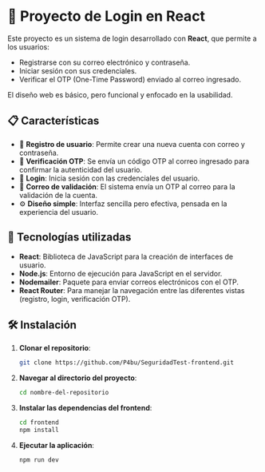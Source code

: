 # 🚀 Proyecto de Login en React

Este proyecto es un sistema de login desarrollado con **React**, que permite a los usuarios:

- Registrarse con su correo electrónico y contraseña.
- Iniciar sesión con sus credenciales.
- Verificar el OTP (One-Time Password) enviado al correo ingresado.

El diseño web es básico, pero funcional y enfocado en la usabilidad.

## 📋 Características

- 🔐 **Registro de usuario**: Permite crear una nueva cuenta con correo y contraseña.
- 💌 **Verificación OTP**: Se envía un código OTP al correo ingresado para confirmar la autenticidad del usuario.
- 🔑 **Login**: Inicia sesión con las credenciales del usuario.
- 📧 **Correo de validación**: El sistema envía un OTP al correo para la validación de la cuenta.
- ⚙️ **Diseño simple**: Interfaz sencilla pero efectiva, pensada en la experiencia del usuario.

## 🔨 Tecnologías utilizadas

- **React**: Biblioteca de JavaScript para la creación de interfaces de usuario.
- **Node.js**: Entorno de ejecución para JavaScript en el servidor.
- **Nodemailer**: Paquete para enviar correos electrónicos con el OTP.
- **React Router**: Para manejar la navegación entre las diferentes vistas (registro, login, verificación OTP).

## 🛠️ Instalación

1. **Clonar el repositorio**:

   ```bash
   git clone https://github.com/P4bu/SeguridadTest-frontend.git

2. **Navegar al directorio del proyecto**:

   ```bash
   cd nombre-del-repositorio

3. **Instalar las dependencias del frontend**:

   ```bash
   cd frontend
   npm install 

4. **Ejecutar la aplicación**:

   ```bash
   npm run dev 